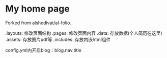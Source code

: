 # My home page

Forked from alshedivat/al-folio.

.layouts: 修改页面结构
.pages: 修改页面内容
.data: 存放数据(个人简历在这里)
.assets: 存放图片pdf等
.includes: 存放内嵌html组件

config.yml内开启blog：blog.nav.title
